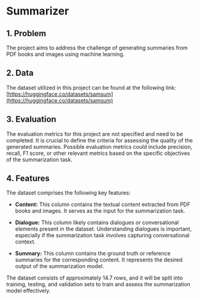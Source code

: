 # Summarizer

## 1. Problem

The project aims to address the challenge of generating summaries from PDF books and images using machine learning.

## 2. Data

The dataset utilized in this project can be found at the following link: [https://huggingface.co/datasets/samsum](https://huggingface.co/datasets/samsum)

## 3. Evaluation

The evaluation metrics for this project are not specified and need to be completed. It is crucial to define the criteria for assessing the quality of the generated summaries. Possible evaluation metrics could include precision, recall, F1 score, or other relevant metrics based on the specific objectives of the summarization task.

## 4. Features

The dataset comprises the following key features:

- **Content:** This column contains the textual content extracted from PDF books and images. It serves as the input for the summarization task.

- **Dialogue:** This column likely contains dialogues or conversational elements present in the dataset. Understanding dialogues is important, especially if the summarization task involves capturing conversational context.

- **Summary:** This column contains the ground truth or reference summaries for the corresponding content. It represents the desired output of the summarization model.

The dataset consists of approximately 14.7 rows, and it will be split into training, testing, and validation sets to train and assess the summarization model effectively.
